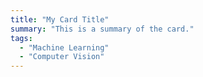 ```yaml
---
title: "My Card Title"
summary: "This is a summary of the card."
tags:
  - "Machine Learning"
  - "Computer Vision"
---
```

